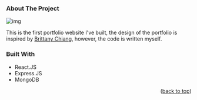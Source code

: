 <a name="readme-top"></a>
<br />
### About The Project

<img src="https://media.discordapp.net/attachments/909697848831004734/1031581368469172275/New_Project.png?width=1117&height=671" alt="img" />

This is the first portfolio website I've built, the design of the portfolio is inspired by [Brittany Chiang](https://brittanychiang.com/), however, the code is written myself. 


### Built With

* React.JS
* Express.JS
* MongoDB

<p align="right">(<a href="#readme-top">back to top</a>)</p>


